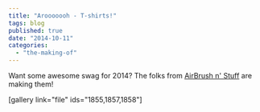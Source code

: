 ```yaml
---
title: "Arooooooh - T-shirts!"
tags: blog
published: true
date: "2014-10-11"
categories: 
  - "the-making-of"
---
```


Want some awesome swag for 2014? The folks from [AirBrush n' Stuff](http://www.airbrushnstuff.com/bigbadcon/) are making them!

\[gallery link="file" ids="1855,1857,1858"\]

